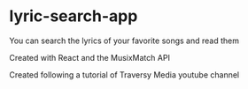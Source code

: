 # lyric-search-app
You can search the lyrics of your favorite songs and read them

Created with React and the MusixMatch API

Created following a tutorial of Traversy Media youtube channel
